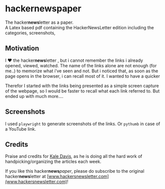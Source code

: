 # hackernewspaper


The hacker**news**letter as a paper.  
A Latex based pdf containing the HackerNewsLetter edition including the categories, screenshots, 


## Motivation

I :heart: the hacker**news**letter  , but i cannot remember the links i already opened, viewed, watched.
The name of the links alone are not enough (for me..) to memorize what i've seen and not. But i noticed that, as soon as the page opens in the browser, i can recall most of it. I wanted to have a quicker 

Therefor I started with the links being presented as a simple screen capture of the webpage, so I would be faster to recall what each link referred to. But ended up with much more.... 


## Screenshots
I used `playwright` to generate screenshots of the links.
Or `pythumb` in case of a YouTube link.

## Credits
Praise and credits for [Kale Davis](www.kaledavis.com), as he is doing all the hard work of handpicking/organizing the articles each week. 

If you like this hacker**news***paper*, please do subscribe to the original hacker**news**letter at [www.hackersnewsletter.com](www.hackersnewsletter.com)!

